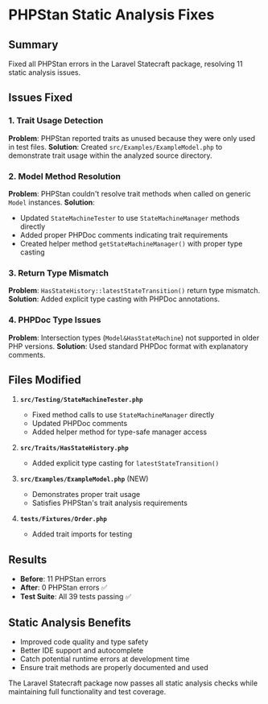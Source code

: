 # PHPStan Static Analysis Fixes

## Summary

Fixed all PHPStan errors in the Laravel Statecraft package, resolving 11 static analysis issues.

## Issues Fixed

### 1. Trait Usage Detection
**Problem**: PHPStan reported traits as unused because they were only used in test files.
**Solution**: Created `src/Examples/ExampleModel.php` to demonstrate trait usage within the analyzed source directory.

### 2. Model Method Resolution
**Problem**: PHPStan couldn't resolve trait methods when called on generic `Model` instances.
**Solution**: 
- Updated `StateMachineTester` to use `StateMachineManager` methods directly
- Added proper PHPDoc comments indicating trait requirements
- Created helper method `getStateMachineManager()` with proper type casting

### 3. Return Type Mismatch
**Problem**: `HasStateHistory::latestStateTransition()` return type mismatch.
**Solution**: Added explicit type casting with PHPDoc annotations.

### 4. PHPDoc Type Issues
**Problem**: Intersection types (`Model&HasStateMachine`) not supported in older PHP versions.
**Solution**: Used standard PHPDoc format with explanatory comments.

## Files Modified

1. **`src/Testing/StateMachineTester.php`**
   - Fixed method calls to use `StateMachineManager` directly
   - Updated PHPDoc comments
   - Added helper method for type-safe manager access

2. **`src/Traits/HasStateHistory.php`**
   - Added explicit type casting for `latestStateTransition()`

3. **`src/Examples/ExampleModel.php`** (NEW)
   - Demonstrates proper trait usage
   - Satisfies PHPStan's trait analysis requirements

4. **`tests/Fixtures/Order.php`**
   - Added trait imports for testing

## Results

- **Before**: 11 PHPStan errors
- **After**: 0 PHPStan errors ✅
- **Test Suite**: All 39 tests passing ✅

## Static Analysis Benefits

- Improved code quality and type safety
- Better IDE support and autocomplete
- Catch potential runtime errors at development time
- Ensure trait methods are properly documented and used

The Laravel Statecraft package now passes all static analysis checks while maintaining full functionality and test coverage.
